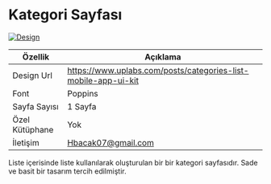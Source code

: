 # Kategori Sayfası

[![Design](/assets/images/shiprock.jpg "Shiprock, New Mexico by Beau Rogers")](https://assets.materialup.com/uploads/36a8cf4c-9909-4901-af30-ba4251593144/attachment.png)


| Özellik        | Açıklama                                                       |
| -------------- | -------------------------------------------------------------- |
| Design Url     | https://www.uplabs.com/posts/categories-list-mobile-app-ui-kit |
| Font           | Poppins                                                        |
| Sayfa Sayısı   | 1 Sayfa                                                        |
| Özel Kütüphane | Yok                                                            |
| İletişim       | Hbacak07@gmail.com                                             |

Liste içerisinde liste kullanılarak oluşturulan bir bir kategori sayfasıdır. Sade ve basit bir tasarım tercih edilmiştir.
